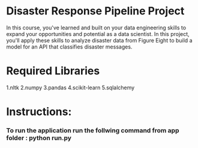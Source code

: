 # Disaster Response Pipeline Project
In this course, you've learned and built on your data engineering skills to expand your opportunities and potential as a data scientist. In this project, you'll apply these skills to analyze disaster data from Figure Eight to build a model for an API that classifies disaster messages.

# Required Libraries 
1.nltk 
2.numpy 
3.pandas 
4.scikit-learn 
5.sqlalchemy 

# Instructions:
### To run the application run the follwing command from app folder : python run.py 
